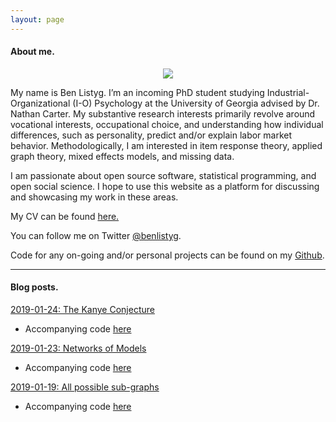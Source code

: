 ```yaml
---
layout: page
---
```


#### About me.

<p align="center"> 
<img src="https://i.imgur.com/EmF3GaN.jpg">
</p>

My name is Ben Listyg. I’m an incoming PhD student studying Industrial-Organizational (I-O) Psychology at the University of Georgia advised by Dr. Nathan Carter. My substantive research interests primarily revolve around vocational interests, occupational choice, and understanding how individual differences, such as personality, predict and/or explain labor market behavior. Methodologically, I am interested in item response theory, applied graph theory, mixed effects models, and missing data. 

I am passionate about open source software, statistical programming, and open social science. I hope to use this website as a platform for discussing and showcasing my work in these areas.

My CV can be found [here.](https://drive.google.com/file/d/1fteDxvZBVSwpGXudGrf6GiYpjOLzUJCI/view)

You can follow me on Twitter [@benlistyg](https://www.twitter.com/benlistyg).

Code for any on-going and/or personal projects can be found on my [Github](https://www.github.com/blistyg).

___

#### Blog posts.

[2019-01-24: The Kanye Conjecture](http://rpubs.com/blistyg/thekanyeconjecture)

- Accompanying code [here](https://github.com/BListyg/KanyeCausalImpact)

[2019-01-23: Networks of Models](http://rpubs.com/blistyg/networksofmodels)

- Accompanying code [here](https://github.com/BListyg/Model-Selection-Network)

[2019-01-19: All possible sub-graphs](https://rpubs.com/blistyg/subgraphs)

- Accompanying code [here](https://github.com/BListyg/Graph-Combinatorics)


